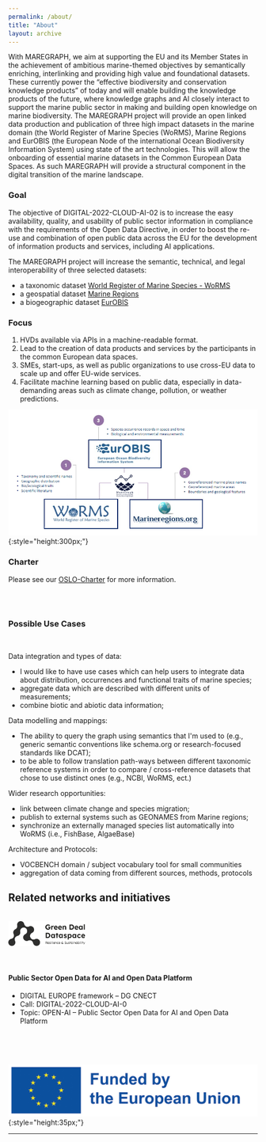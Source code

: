 ```yaml
---
permalink: /about/
title: "About"
layout: archive
---
```

With MAREGRAPH, we aim at supporting the EU and its Member States in the achievement of ambitious marine-themed objectives by semantically enriching, interlinking and providing high value and foundational datasets. These currently power the “effective biodiversity and conservation knowledge products” of today and will enable building the knowledge products of the future, where knowledge graphs and AI closely interact to support the marine public sector in making and building open knowledge on marine biodiversity. The MAREGRAPH project will provide an open linked data production and publication of three high impact datasets in the marine domain (the World Register of Marine Species (WoRMS), Marine Regions and EurOBIS (the European Node of the international Ocean Biodiversity Information System) using state of the art technologies. This will allow the onboarding of essential marine datasets in the Common European Data Spaces. As such MAREGRAPH will provide a structural component in the digital transition of the marine landscape.

### Goal
 The objective of DIGITAL-2022-CLOUD-AI-02 is to increase the easy availability, quality, and usability of public sector information in compliance with the requirements of the Open Data Directive, in order to boost the re-use and combination of open public data across the EU for the development of information products and services, including AI applications.

The MAREGRAPH project will increase the semantic, technical, and legal interoperability of three selected datasets: 

- a taxonomic dataset [World Register of Marine Species - WoRMS](https://www.marinespecies.org/)
- a geospatial dataset [Marine Regions](https://www.marineregions.org/)
- a biogeographic dataset [EurOBIS](https://www.eurobis.org/)

  
### Focus
1. HVDs available via APIs in a machine-readable format.
2. Lead to the creation of data products and services by the participants in the common European data spaces. ​
3. SMEs, start-ups, as well as public organizations to use cross-EU data to scale up and offer EU-wide services.​
4. Facilitate machine learning based on public data, especially in data-demanding areas such as climate change, pollution, or weather predictions.

![](/img/HVDS_v1.png){:style="height:300px;"}

### Charter
Please see our [OSLO-Charter](/files/Charter_Maregraph_OSLO.pdf) for more information. 

<br />
<br />

### Possible Use Cases

<br />

Data integration and types of data:
- I would like to have use cases which can help users to integrate data about distribution, 
occurrences and functional traits of marine species;
- aggregate data which are described with different units of measurements;
- combine biotic and abiotic data information;

Data modelling and mappings:
- The ability to query the graph using semantics that I'm used to (e.g., generic semantic 
conventions like schema.org or research-focused standards like DCAT);
- to be able to follow translation path-ways between different taxonomic reference systems
in order to compare / cross-reference datasets that chose to use distinct ones (e.g., NCBI, 
WoRMS, ect.)

Wider research opportunities:
- link between climate change and species migration;
- publish to external systems such as GEONAMES from Marine regions;
- synchronize an externally managed species list automatically into WoRMS (i.e., FishBase, 
AlgaeBase)

Architecture and Protocols:
- VOCBENCH domain / subject vocabulary tool for small communities
- aggregation of data coming from different sources, methods, protocols
  

## Related networks and initiatives  

<br />
<div style="display:flex;flexDirection:column">
<div style="flex">
<a href="https://green-deal-dataspace.eu/about/" target="_blank"><img src="/img/Green_Deal_Dataspace_logo.png" alt="Green Deal Dataspace" style="height:50px;"></a>
</div>
</div>
<br />
<br />
<h4>
Public Sector Open Data for AI and Open Data Platform
</h4>
<ul>
<li>
DIGITAL EUROPE framework – DG CNECT ​
</li>
<li>
Call: DIGITAL-2022-CLOUD-AI-0
</li>
<li>
Topic: OPEN-AI – Public Sector Open Data for AI and Open Data Platform
</li>
</ul>
<br />
<br />
<br />

![](/img/eufunded.jpg){:style="height:35px;"}

---
